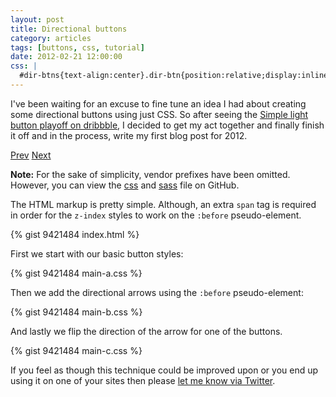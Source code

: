 ```yaml
---
layout: post
title: Directional buttons
category: articles
tags: [buttons, css, tutorial]
date: 2012-02-21 12:00:00
css: |
  #dir-btns{text-align:center}.dir-btn{position:relative;display:inline-block;width:6rem;height:2.25rem;z-index:1;vertical-align:middle}.dir-btn span,.dir-btn:before{border:1px solid #ccc;border-radius:4px;background:#eee}.dir-btn span{position:absolute;top:0;right:0;bottom:0;left:0;padding:0.375rem 0.75rem;border-left:none;line-height:1.4;font-weight:bold;text-align:center;color:rgba(0,0,0,0.6)}.dir-btn:before{position:absolute;top:0.29207rem;left:-0.67854rem;display:block;width:1.67938rem;height:1.67938rem;-webkit-transform:rotate(45deg);-moz-transform:rotate(45deg);-ms-transform:rotate(45deg);-o-transform:rotate(45deg);transform:rotate(45deg);content:"";z-index:-1}.dir-btn:hover{text-decoration:none}.dir-btn:hover span,.dir-btn:hover:before{border-color:#aa305e;text-shadow:0 -1px 0 rgba(0,0,0,0.5);color:#fff;background:#ec528d}.dir-btn:active span,.dir-btn:active:before{border-color:#822548;color:#fff;background:#c5376d}.dir-next span{border:1px solid #ccc;border-right:none}.dir-next:before{left:auto;right:-0.67854rem}.dir-next:hover span{border-color:#aa305e}
---
```


I've been waiting for an excuse to fine tune an idea I had about creating some directional buttons using just CSS. So after seeing the [Simple light button playoff on dribbble](http://dribbble.com/shots/433299-Simple-light-button/rebounds), I decided to get my act together and finally finish it off and in the process, write my first blog post for 2012.

<div class="panel panel-demo">
  <div id="dir-btns" class="btn-group">
    <a href="#" class="dir-btn dir-prev"><span>Prev</span></a>
    <a href="#" class="dir-btn dir-next"><span>Next</span></a>
  </div>
</div>

<div class="callout callout-info">
  <p><strong>Note:</strong> For the sake of simplicity, vendor prefixes have been omitted. However, you can view the <a href="http://github.com/nathanstaines/nathanstaines.github.com/blob/source/css/directional-buttons.css">css</a> and <a href="http://github.com/nathanstaines/nathanstaines.github.com/blob/source/sass/directional-buttons.scss">sass</a> file on GitHub.</p>
</div>

The HTML markup is pretty simple. Although, an extra `span` tag is required in order for the `z-index` styles to work on the `:before` pseudo-element.

{% gist 9421484 index.html %}

First we start with our basic button styles:

{% gist 9421484 main-a.css %}

Then we add the directional arrows using the `:before` pseudo-element:

{% gist 9421484 main-b.css %}

And lastly we flip the direction of the arrow for one of the buttons.

{% gist 9421484 main-c.css %}

If you feel as though this technique could be improved upon or you end up using it on one of your sites then please [let me know via Twitter](http://twitter.com/nathanstaines).
